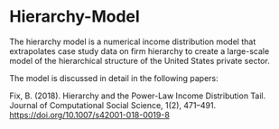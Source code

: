 # Hierarchy-Model

The hierarchy model is a numerical income distribution model that extrapolates case study data on firm hierarchy to create a large-scale model of the hierarchical structure of the United States private sector.

The model is discussed in detail in the following papers:

Fix, B. (2018). Hierarchy and the Power-Law Income Distribution Tail. Journal of Computational Social Science, 1(2), 471–491. https://doi.org/10.1007/s42001-018-0019-8





